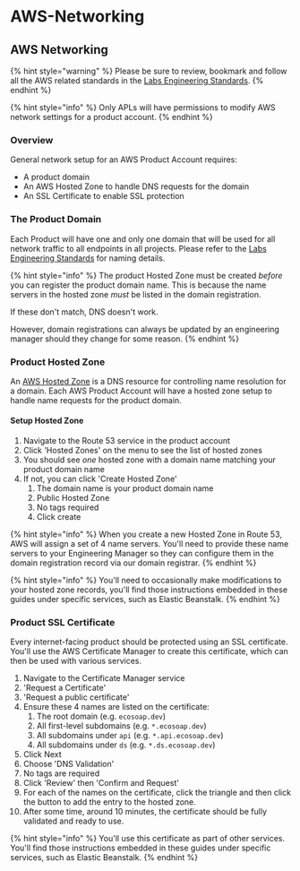 # AWS-Networking

## AWS Networking

{% hint style="warning" %}
Please be sure to review, bookmark and follow all the AWS related standards in the [Labs Engineering Standards](https://docs.labs.lambdaschool.com/standards/infrastructure/aws).
{% endhint %}

{% hint style="info" %}
Only APLs will have permissions to modify AWS network settings for a product account.
{% endhint %}

### Overview

General network setup for an AWS Product Account requires:

* A product domain
* An AWS Hosted Zone to handle DNS requests for the domain
* An SSL Certificate to enable SSL protection

### The Product Domain

Each Product will have one and only one domain that will be used for all network traffic to all endpoints in all projects. Please refer to the [Labs Engineering Standards](https://docs.labs.lambdaschool.com/standards/) for naming details.

{% hint style="info" %}
The product Hosted Zone must be created _before_ you can register the product domain name. This is because the name servers in the hosted zone _must_ be listed in the domain registration.

If these don't match, DNS doesn't work.

However, domain registrations can always be updated by an engineering manager should they change for some reason.
{% endhint %}

### Product Hosted Zone

An [AWS Hosted Zone](https://docs.aws.amazon.com/Route53/latest/DeveloperGuide/hosted-zones-working-with.html) is a DNS resource for controlling name resolution for a domain. Each AWS Product Account will have a hosted zone setup to handle name requests for the product domain.

#### Setup Hosted Zone

1. Navigate to the Route 53 service in the product account
2. Click 'Hosted Zones' on the menu to see the list of hosted zones
3. You should see _one_ hosted zone with a domain name matching your product domain name
4. If not, you can click 'Create Hosted Zone'
   1. The domain name is your product domain name
   2. Public Hosted Zone
   3. No tags required
   4. Click create

{% hint style="info" %}
When you create a new Hosted Zone in Route 53, AWS will assign a set of 4 name servers. You'll need to provide these name servers to your Engineering Manager so they can configure them in the domain registration record via our domain registrar.
{% endhint %}

{% hint style="info" %}
You'll need to occasionally make modifications to your hosted zone records, you'll find those instructions embedded in these guides under specific services, such as Elastic Beanstalk.
{% endhint %}

### **Product SSL Certificate**

Every internet-facing product should be protected using an SSL certificate. You'll use the AWS Certificate Manager to create this certificate, which can then be used with various services.

1. Navigate to the Certificate Manager service
2. 'Request a Certificate'
3. 'Request a public certificate'
4. Ensure these 4 names are listed on the certificate:
   1. The root domain \(e.g. `ecosoap.dev`\)
   2. All first-level subdomains \(e.g. `*.ecosoap.dev`\)
   3. All subdomains under `api` \(e.g. `*.api.ecosoap.dev`\)
   4. All subdomains under `ds` \(e.g. `*.ds.ecosoap.dev`\)
5. Click Next
6. Choose 'DNS Validation'
7. No tags are required
8. Click 'Review' then 'Confirm and Request'
9. For each of the names on the certificate, click the triangle and then click the button to add the entry to the hosted zone.
10. After some time, around 10 minutes, the certificate should be fully validated and ready to use.

{% hint style="info" %}
You'll use this certificate as part of other services. You'll find those instructions embedded in these guides under specific services, such as Elastic Beanstalk.
{% endhint %}

